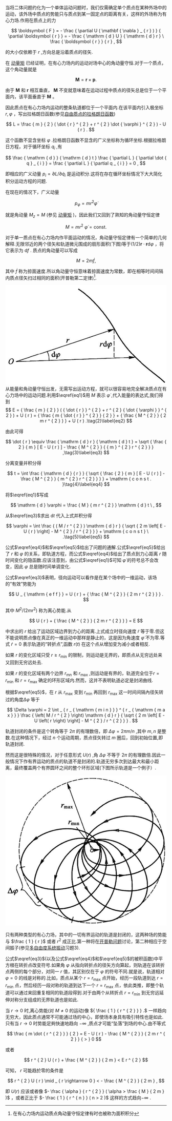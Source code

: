 当将二体问题约化为一个单体运动问题时，我们仅需确定单个质点在某种外场中的运动，该外场中质点的势能只与质点到某一固定点的距离有关，这样的外场称为有心力场.作用在质点上的力

$$
\boldsymbol { F } =  - \frac { \partial U ( \mathbf { \nabla } _ { r } ) } { \partial \boldsymbol { r } } = - \frac { \mathrm { d } U } { \mathrm { d } r } \ \frac { \boldsymbol { r } } { r } ,
$$

的大小仅依赖于 $r$ ,方向总是沿着质点的径矢.

在 [动量矩](./动量矩.md) 已经证明，在有心力场内的运动对场中心的角动量守恒.对于一个质点，这个角动量就是

$$
\pmb { M } = \pmb { r } \times \pmb { p } .
$$

由于 $\boldsymbol{M}$ 和 $\boldsymbol{r}$ 相互垂直， $\boldsymbol{M}$ 不变就意味着在运动过程中质点的径矢总是位于一个平面内，该平面垂直于 $\boldsymbol{M}$ 。

因此质点在有心力场内运动的整条轨道都位于一个平面内.在该平面内引入极坐标 $r , \varphi$ ，写出拉格朗日函数(参见[自由质点的拉格朗日函数](./4自由质点的拉格朗日函数.md))

$$
L = \frac { m } { 2 } ( \dot { r } ^ { 2 } + r ^ { 2 } \dot { \varphi } ^ { 2 } ) - U ( r ) .
$$

这个函数不显含坐标 $\varphi$ .拉格朗日函数不显含的广义坐标称为循环坐标.根据拉格朗日方程，对于循环坐标 $q _ { i }$ ,有

$$
\frac { \mathrm { d } } { \mathrm { d } t } \frac { \partial L } { \partial \dot { q } _ { i } } = \frac { \partial L } { \partial  q _ { i } } = 0 ,
$$

即相应的广义动量 $p  _ { i }  = \partial L / \partial \dot { q } _ { i }$ 是运动积分.这将在存在循环坐标情况下大大简化积分运动方程的问题.

在现在的情况下，广义动量

$$
 p _ { \varphi } = m r ^ { 2 } \dot { \varphi }
$$

就是角动量 $M _ { z } = M$ (参见 [动量矩](./动量矩.md) )，因此我们又回到了熟知的角动量守恒定律

$$
M = m r ^ { 2 } \ { \dot { \varphi } } = \mathrm { c o n s t . }\tag{1}\label{eq1}
$$

对于单一质点在有心力场内作平面运动的情况，角动量守恒定律有一个简单的几何解释.无限邻近的两个径矢和轨道微元围成的扇形面积(下图)等于$( 1 / 2 ) \boldsymbol { r } \cdot \boldsymbol { r } { \mathrm { d } } { \varphi }$ ，将它表示为 $\mathrm { d } f$ . 质点的角动量可以写成

$$
M = 2 m { \dot { f } } ,
$$

其中 $\dot { f }$ 称为掠面速度.所以角动量守恒意味着掠面速度为常数，即在相等时间间隔内质点径矢扫过相同的面积(开普勒第二定律)[^1].

![](images/dae7fe74351c58aabcb9a65aac157bd527390ef443db4031523a4877abbc34d7.jpg)  
从能量和角动量守恒出发，无需写出运动方程，就可以很容易地完全解决质点在有心力场中的运动问题.利用$\eqref{eq1}$用 $M$ 表示 $\dot { \varphi }$ ,代入能量的表达式,我们得到
$$
E = { \frac { m } { 2 } } ( { \dot { r } } ^ { 2 } + r ^ { 2 } { \dot { \varphi } } ^ { 2 } ) + U ( r ) = { \frac { m { \dot { r } } ^ { 2 } } { 2 } } + { \frac { M ^ { 2 } } { 2 m r ^ { 2 } } } + U ( r ) .\tag{2}\label{eq2}
$$

由此可得

$$
\dot { r } \equiv \frac { \mathrm { d } r } { \mathrm { d } t } = \sqrt { \frac { 2 } { m } [ E - U ( r ) ] - \frac { M ^ { 2 } } { { m } ^ { 2 } r ^ { 2 } } } ,\tag{3}\label{eq3}
$$

分离变量并积分得

$$
t = \int \frac { \mathrm { d } { r } } { \sqrt { \frac { 2 } { m } [ E - U ( r ) ] - \frac { M ^ { 2 } } { m ^ { 2 } r ^ { 2 } } } } + \mathrm { c o n s t . }\tag{4}\label{eq4}
$$

将$\eqref{eq1}$写成

$$
\mathrm { d } \varphi = \frac { M } { m r ^ { 2 } } \mathrm { d } t \ ,
$$

从$\eqref{eq3}$求出 $\mathrm { d } t$ 代入上式并积分得

$$
\varphi = \int \frac { ( M / r ^ { 2 } ) \mathrm { d } r } { \sqrt { 2 m \left[ E - U ( r ) \right] - M ^ { 2 } / r ^ { 2 } } } + \mathrm { c o n s t } \ .\tag{5}\label{eq5}
$$

公式$\eqref{eq4}$和$\eqref{eq5}$给出了问题的通解.公式$\eqref{eq5}$给出了 $r$ 和 $\varphi$ 的关系，即轨道方程，而公式$\eqref{eq4}$给出了质点到力心距离 $r$ 随时间变化的隐函数.应该注意到，由公式$\eqref{eq1}$可知 $\dot { \varphi }$ 的符号总不会改变，因此 $\varphi$ 总是随时间单调变化.

公式$\eqref{eq3}$表明，径向运动可以看作是在某个场中的一维运动，该场的“有效”势能为

$$
U _ { \mathrm { e f f } } = U ( r ) + { \frac { M ^ { 2 } } { 2 m r ^ { 2 } } } .
$$

其中 $M ^ { 2 } / ( 2 m r ^ { 2 } )$ 称为离心势能.从

$$
U ( r ) + { \frac { M ^ { 2 } } { 2 m r ^ { 2 } } } = E
$$

中求出的 $r$ 给出了运动区域边界到力心的距离.上式成立时径向速度 $\dot { r }$ 等于零.但这不能说明质点像在真正的一维运动中那样是静止的，这是因为角速度 $\dot { \varphi }$ 不为零.等式 $\dot { r } = 0$ 表示轨道的“转折点”,函数 $r ( t )$ 在这个点从增加变为减小或者相反.

如果 $r$ 的变化区域只受 $r \geqslant r _ { \operatorname* { m i n } }$ 的限制，则运动是无界的，即质点从无穷远处来又回到无穷远处去.

如果 $r$ 的变化区域有两个边界 $r _ { \mathrm { m n } }$ 和 $r _ { \mathrm { m a x } }$ ,则运动是有界的，轨道完全位于$r = r _ { \operatorname* { m i n } }$ 和 $r = r _ { \operatorname* { m a x } }$ 确定的环形区域内.然而，这并不表明轨道必定是封闭曲线.

根据$\eqref{eq5}$，在 $r$ 从 $r _ { \mathrm { m a x } }$ 变到 $r _ { \mathrm { m i n } }$ 再回到 $r _ { \mathrm { m a x } }$ 这一时间间隔內径矢转过的角度$\Delta \varphi$ 等于

$$
\Delta \varphi = 2 \int _ { r _ { \mathrm { m i n } } } ^ { r _ { \mathrm { m a x } } } \frac { \left( M / r ^ { 2 } \right) \mathrm { d } r } { \sqrt { 2 m \left[ E - U \left( r \right) \right] - M ^ { 2 } / r ^ { 2 } } } .
$$

轨道封闭的条件是这个转角等于 $2 \pi$ 的有理数倍，即 $\Delta \varphi = 2 \pi m / n$ ,其中 $m, n$ 是整数.在这种情况下，经过 $n$ 个运动周期，质点径矢转过 $m$ 圈后，回到初始位置,即轨道封闭.

然而这是很特殊的情况，对于任意形式 $U ( r )$ ,角 $\Delta \varphi$ 不等于 $2 \pi$ 的有理数倍.因此一般情况下作有界运动的质点的轨道不是封闭的.轨道无穷多次到达最大和最小距离，最终覆盖两个有界圆环之间的整个环形区域(下图所示轨道是一个例子）.

![](images/107a4425020c87f037ac06ba215634be3c428c19aaccee7f48b8839bf9145f29.jpg)  


只有两种类型的有心力场，其中的一切有界运动的轨道是封闭的，这两种场的势能与 $\frac { 1 } { r }$ 或者 $r ^ { 2 }$ 成正比.第一种将在[开普勒问题](15开普勒问题.md)讨论，第二种相应于空间振子(参见[多自由度系统振动](23多自由度系统振动.md)习题3).

公式$\eqref{eq3}$(以及公式$\eqref{eq4}$和$\eqref{eq5}$的被积函数)中平方根在转折点改变符号.如果角 $\varphi$ 从指向转折点的径矢方向算起，则轨道在该转折点两侧的每个部分，对同一 $r$ 值，其区别仅在于 $\varphi$ 的符号不同.就是说，轨道相对 $\varphi = 0$ 的线是对称的.比如，质点从某个 $r = r _ { \operatorname* { m a x } }$ 点开始，经历一段轨道到达 $r = r _ { \operatorname* { m i n } }$ 点，然后经历一段对称的轨道到达下一个 $r = r _ { \operatorname* { m a x } }$ 点，依此类推，即整个轨道可以通过来回重复相同的轨道段得到.对于由两个从转折点 $r = r _ { \operatorname* { m i n } }$ 到无穷远延伸对称分支组成的无界轨道也是如此.

当 $r \rightarrow 0$ 时,离心势能(对 $M { \ne } 0$ 的运动)像 ${ \frac { 1 } { r ^ { 2 } } } .$ 一样趋向无穷大，因此质点通常不可能通过场的中心，即使场本身具有吸引特性也是如此.只有当 $r \to 0$ 时势能足夠快速地趋向 $- \infty$ ,质点才可能“坠落”到场的中心.由不等式

$$
\frac { m \dot { r ^ { 2 } } } { 2 } = E - U ( r ) - \frac { M ^ { 2 } } { 2 m r ^ { 2 } } { > } 0
$$

或者

$$
r ^ { 2 } U ( r ) + \frac { M ^ { 2 } } { 2 m } < E r ^ { 2 }
$$

可知， $r$ 可能趋於零的条件是

$$
r ^ { 2 } U ( r ) \mid _ { r \rightarrow 0 } < - \frac { M ^ { 2 } } { 2 m } ,
$$

即 $U ( r )$ 应该或者像 $-  \frac { \alpha } { r ^ { 2 } } ( \alpha > \frac { M } { 2 m } )$ ，或者正比于 $- \frac { 1 } { r ^ { n } } ( n > 2 )$ 这样的方式趋向$- \infty$ .

[^1]:在有心力场内运动质点角动量守恒定律有时也被称为面积积分
